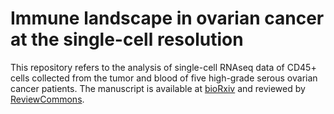 # Immune landscape in ovarian cancer at the single-cell resolution

This repository refers to the analysis of single-cell RNAseq data of CD45+ cells collected from the tumor and blood of five high-grade serous ovarian cancer patients. 
The manuscript is available at [bioRxiv](https://www.biorxiv.org/content/10.1101/2023.02.28.530488v1) and reviewed by [ReviewCommons](https://www.reviewcommons.org).
